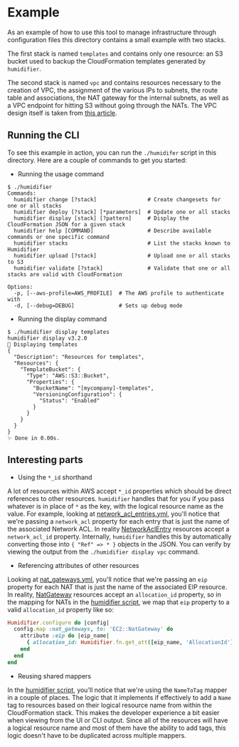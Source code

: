 # Example

As an example of how to use this tool to manage infrastructure through configuration files this directory contains a small example with two stacks.

The first stack is named `templates` and contains only one resource: an S3 bucket used to backup the CloudFormation templates generated by `humidifier`.

The second stack is named `vpc` and contains resources necessary to the creation of VPC, the assignment of the various IPs to subnets, the route table and associations, the NAT gateway for the internal subnets, as well as a VPC endpoint for hitting S3 without going through the NATs. The VPC design itself is taken from [this article]((https://medium.com/aws-activate-startup-blog/practical-vpc-design-8412e1a18dcc)).

## Running the CLI

To see this example in action, you can run the `./humidifer` script in this directory. Here are a couple of commands to get you started:

- Running the usage command

```
$ ./humidifier 
Commands:
  humidifier change [?stack]                # Create changesets for one or all stacks
  humidifier deploy [?stack] [*parameters]  # Update one or all stacks
  humidifier display [stack] [?pattern]     # Display the CloudFormation JSON for a given stack
  humidifier help [COMMAND]                 # Describe available commands or one specific command
  humidifier stacks                         # List the stacks known to Humidifier
  humidifier upload [?stack]                # Upload one or all stacks to S3
  humidifier validate [?stack]              # Validate that one or all stacks are valid with CloudFormation

Options:
  -p, [--aws-profile=AWS_PROFILE]  # The AWS profile to authenticate with
  -d, [--debug=DEBUG]              # Sets up debug mode
```

- Running the display command

```
$ ./humidifier display templates
humidifier display v3.2.0
📄 Displaying templates
{
  "Description": "Resources for templates",
  "Resources": {
    "TemplateBucket": {
      "Type": "AWS::S3::Bucket",
      "Properties": {
        "BucketName": "[mycompany]-templates",
        "VersioningConfiguration": {
          "Status": "Enabled"
        }
      }
    }
  }
}
✨ Done in 0.00s.
```

## Interesting parts

- Using the `*_id` shorthand

A lot of resources within AWS accept `*_id` properties which should be direct references to other resources. `humidifier` handles that for you if you pass whatever is in place of `*` as the key, with the logical resource name as the value. For example, looking at [network_acl_entries.yml](vpcs/network_acl_entries.yml), you'll notice that we're passing a `network_acl` property for each entry that is just the name of the associated Network ACL. In reality [NetworkAclEntry](https://docs.aws.amazon.com/AWSCloudFormation/latest/UserGuide/aws-resource-ec2-network-acl-entry.html) resources accept a `network_acl_id` property. Internally, `humidifier` handles this by automatically converting those into `{ "Ref" => * }` objects in the JSON. You can verify by viewing the output from the `./humidifier display vpc` command.

- Referencing attributes of other resources

Looking at [nat_gateways.yml](vpcs/nat_gateways.yml), you'll notice that we're passing an `eip` property for each NAT that is just the name of the associated EIP resource. In reality, [NatGateway](https://docs.aws.amazon.com/AWSCloudFormation/latest/UserGuide/aws-resource-ec2-natgateway.html) resources accept an `allocation_id` property, so in the mapping for NATs in the [humidifier script](humidifier), we map that `eip` property to a valid `allocation_id` property like so:

```ruby
Humidifier.configure do |config|
  config.map :nat_gateways, to: 'EC2::NatGateway' do
    attribute :eip do |eip_name|
      { allocation_id: Humidifier.fn.get_att([eip_name, 'AllocationId']) }
    end
  end
end
```

- Reusing shared mappers

In the [humidifier script](humidifier), you'll notice that we're using the `NameToTag` mapper in a couple of places. The logic that it implements if effectively to add a `Name` tag to resources based on their logical resource name from within the CloudFormation stack. This makes the developer experience a bit easier when viewing from the UI or CLI output. Since all of the resources will have a logical resource name and most of them have the ability to add tags, this logic doesn't have to be duplicated across multiple mappers.
